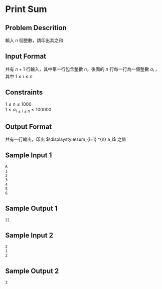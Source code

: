 # Print Sum
## Problem Descrition ##
輸入 $n$ 個整數，請印出其之和
## Input Format ##
共有 $n+1$ 行輸入，其中第一行包含整數 $n$，後面的 $n$ 行每一行為一個整數 $a_{i}$ ，其中 $1≤i≤n$
## Constraints ##
$1 ≤ n ≤ 1000$  
$1 ≤ a_{1≤i≤n} ≤ 100000$
## Output Format ##

共有一行輸出，印出 $\displaystyle\sum_{i=1} ^{n} a_i$ 之值

## Sample Input 1 ##
```
6
1
2
3
4
5
6
```
## Sample Output 1 ##
```
21
```
## Sample Input 2 ##
```
2
1
2
```
## Sample Output 2 ##
```
3
```
